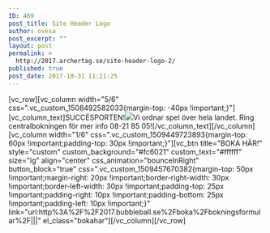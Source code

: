 ```yaml
---
ID: 469
post_title: Site Header Logo
author: ovesa
post_excerpt: ""
layout: post
permalink: >
  http://2017.archertag.se/site-header-logo-2/
published: true
post_date: 2017-10-31 11:21:25
---
```

[vc_row][vc_column width="5/6" css=".vc_custom_1508492582033{margin-top: -40px !important;}"][vc_column_text]SUCCÉSPORTEN!<img src="http://2017.bubbleball.se/wp-content/uploads/2017/03/collage_object.php_-1.png" />Vi ordnar spel över hela landet. Ring centralbokningen för mer info 08-21 85 05![/vc_column_text][/vc_column][vc_column width="1/6" css=".vc_custom_1509449723893{margin-top: 60px !important;padding-top: 30px !important;}"][vc_btn title="BOKA HÄR!" style="custom" custom_background="#fc6021" custom_text="#ffffff" size="lg" align="center" css_animation="bounceInRight" button_block="true" css=".vc_custom_1509457670382{margin-top: 50px !important;margin-right: 20px !important;border-right-width: 30px !important;border-left-width: 30px !important;padding-top: 25px !important;padding-right: 10px !important;padding-bottom: 25px !important;padding-left: 10px !important;}" link="url:http%3A%2F%2F2017.bubbleball.se%2Fboka%2Fbokningsformular%2F|||" el_class="bokahar"][/vc_column][/vc_row]